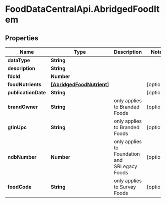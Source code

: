# FoodDataCentralApi.AbridgedFoodItem

## Properties
Name | Type | Description | Notes
------------ | ------------- | ------------- | -------------
**dataType** | **String** |  | 
**description** | **String** |  | 
**fdcId** | **Number** |  | 
**foodNutrients** | [**[AbridgedFoodNutrient]**](AbridgedFoodNutrient.md) |  | [optional] 
**publicationDate** | **String** |  | [optional] 
**brandOwner** | **String** | only applies to Branded Foods | [optional] 
**gtinUpc** | **String** | only applies to Branded Foods | [optional] 
**ndbNumber** | **Number** | only applies to Foundation and SRLegacy Foods | [optional] 
**foodCode** | **String** | only applies to Survey Foods | [optional] 
